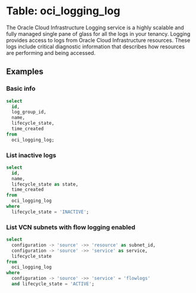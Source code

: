 # Table: oci_logging_log

The Oracle Cloud Infrastructure Logging service is a highly scalable and fully managed single pane of glass for all the logs in your tenancy. Logging provides access to logs from Oracle Cloud Infrastructure resources. These logs include critical diagnostic information that describes how resources are performing and being accessed.

## Examples

### Basic info

```sql
select
  id,
  log_group_id,
  name,
  lifecycle_state,
  time_created
from
  oci_logging_log;
```

### List inactive logs

```sql
select
  id,
  name,
  lifecycle_state as state,
  time_created
from
  oci_logging_log
where
  lifecycle_state = 'INACTIVE';
```

### List VCN subnets with flow logging enabled

```sql
select
  configuration -> 'source' ->> 'resource' as subnet_id,
  configuration -> 'source' ->> 'service' as service,
  lifecycle_state
from
  oci_logging_log
where
  configuration -> 'source' ->> 'service' = 'flowlogs'
  and lifecycle_state = 'ACTIVE';
```
